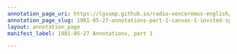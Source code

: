 ```yaml
---
annotation_page_uri: https://lgsump.github.io/radio-venceremos-english/annotations/1981-05-27-annotations-part-1-canvas-1-invited-speaker.json
annotation_page_slug: 1981-05-27-annotations-part-1-canvas-1-invited-speaker
layout: annotation_page
manifest_label: 1981-05-27 Annotations, part 1

---
```


